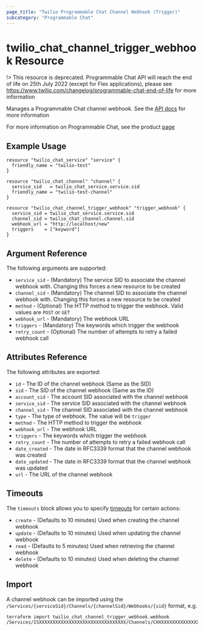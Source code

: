 ```yaml
---
page_title: "Twilio Programmable Chat Channel Webhook (Trigger)"
subcategory: "Programmable Chat"
---
```


# twilio_chat_channel_trigger_webhook Resource

!> This resource is deprecated. Programmable Chat API will reach the end of life on 25th July 2022 (except for Flex applications), please see <https://www.twilio.com/changelog/programmable-chat-end-of-life> for more information

Manages a Programmable Chat channel webhook. See the [API docs](https://www.twilio.com/docs/chat/rest/channel-webhook-resource) for more information

For more information on Programmable Chat, see the product [page](https://www.twilio.com/chat)

## Example Usage

```hcl
resource "twilio_chat_service" "service" {
  friendly_name = "twilio-test"
}

resource "twilio_chat_channel" "channel" {
  service_sid   = twilio_chat_service.service.sid
  friendly_name = "twilio-test-channel"
}

resource "twilio_chat_channel_trigger_webhook" "trigger_webhook" {
  service_sid = twilio_chat_service.service.sid
  channel_sid = twilio_chat_channel.channel.sid
  webhook_url = "http://localhost/new"
  triggers    = ["keyword"]
}
```

## Argument Reference

The following arguments are supported:

- `service_sid` - (Mandatory) The service SID to associate the channel webhook with. Changing this forces a new resource to be created
- `channel_sid` - (Mandatory) The channel SID to associate the channel webhook with. Changing this forces a new resource to be created
- `method` - (Optional) The HTTP method to trigger the webhook. Valid values are `POST` or `GET`
- `webhook_url` - (Mandatory) The webhook URL
- `triggers` - (Mandatory) The keywords which trigger the webhook
- `retry_count` - (Optional) The number of attempts to retry a failed webhook call

## Attributes Reference

The following attributes are exported:

- `id` - The ID of the channel webhook (Same as the SID)
- `sid` - The SID of the channel webhook (Same as the ID)
- `account_sid` - The account SID associated with the channel webhook
- `service_sid` - The service SID associated with the channel webhook
- `channel_sid` - The channel SID associated with the channel webhook
- `type` - The type of webhook. The value will be `trigger`
- `method` - The HTTP method to trigger the webhook
- `webhook_url` - The webhook URL
- `triggers` - The keywords which trigger the webhook
- `retry_count` - The number of attempts to retry a failed webhook call
- `date_created` - The date in RFC3339 format that the channel webhook was created
- `date_updated` - The date in RFC3339 format that the channel webhook was updated
- `url` - The URL of the channel webhook

## Timeouts

The `timeouts` block allows you to specify [timeouts](https://www.terraform.io/docs/configuration/resources.html#timeouts) for certain actions:

- `create` - (Defaults to 10 minutes) Used when creating the channel webhook
- `update` - (Defaults to 10 minutes) Used when updating the channel webhook
- `read` - (Defaults to 5 minutes) Used when retrieving the channel webhook
- `delete` - (Defaults to 10 minutes) Used when deleting the channel webhook

## Import

A channel webhook can be imported using the `/Services/{serviceSid}/Channels/{channelSid}/Webhooks/{sid}` format, e.g.

```shell
terraform import twilio_chat_channel_trigger_webhook.webhook /Services/ISXXXXXXXXXXXXXXXXXXXXXXXXXXXXXXXX/Channels/CHXXXXXXXXXXXXXXXXXXXXXXXXXXXXXXXX/Webhooks/WHXXXXXXXXXXXXXXXXXXXXXXXXXXXXXXXX
```
